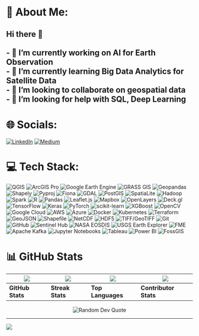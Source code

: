 # 💫 About Me:
## Hi there 👋<br><br>- 🔭 I’m currently working on AI for Earth Observation <br>- 🌱 I’m currently learning Big Data Analytics for Satellite Data <br>- 👯 I’m looking to collaborate on geospatial data<br>- 🤔 I’m looking for help with SQL, Deep Learning<br>

# 🌐 Socials:
[![LinkedIn](https://img.shields.io/badge/LinkedIn-%230077B5.svg?logo=linkedin&logoColor=white)](https://linkedin.com/in/bvek/) [![Medium](https://img.shields.io/badge/Medium-12100E?logo=medium&logoColor=white)](https://bvek.medium.com/) 

# 💻 Tech Stack:
![QGIS](https://img.shields.io/badge/QGIS-%233B4A3A.svg?style=for-the-badge&logo=qgis&logoColor=white) ![ArcGIS Pro](https://img.shields.io/badge/ArcGIS%20Pro-%234F6D97.svg?style=for-the-badge&logo=esri&logoColor=white) ![Google Earth Engine](https://img.shields.io/badge/Google%20Earth%20Engine-%23C6D93C.svg?style=for-the-badge&logo=google&logoColor=white) ![GRASS GIS](https://img.shields.io/badge/GRASS%20GIS-%231D6A6D.svg?style=for-the-badge&logo=grass&logoColor=white) ![Geopandas](https://img.shields.io/badge/Geopandas-%23F23F44.svg?style=for-the-badge&logo=python&logoColor=white) ![Shapely](https://img.shields.io/badge/Shapely-%230DA3C0.svg?style=for-the-badge&logo=python&logoColor=white) ![Pyproj](https://img.shields.io/badge/Pyproj-%23FF3300.svg?style=for-the-badge&logo=python&logoColor=white) ![Fiona](https://img.shields.io/badge/Fiona-%23C4A500.svg?style=for-the-badge&logo=python&logoColor=white) ![GDAL](https://img.shields.io/badge/GDAL-%23032A32.svg?style=for-the-badge&logo=gdal&logoColor=white) ![PostGIS](https://img.shields.io/badge/PostGIS-%232C3E50.svg?style=for-the-badge&logo=postgresql&logoColor=white) ![SpatiaLite](https://img.shields.io/badge/SpatiaLite-%236B4226.svg?style=for-the-badge&logo=sqlite&logoColor=white) ![Hadoop](https://img.shields.io/badge/Apache%20Hadoop-%234F4F4F.svg?style=for-the-badge&logo=apachehadoop&logoColor=white) ![Spark](https://img.shields.io/badge/Apache%20Spark-%23FF5800.svg?style=for-the-badge&logo=apachespark&logoColor=white) ![R](https://img.shields.io/badge/R-%23276DC3.svg?style=for-the-badge&logo=r&logoColor=white) ![Pandas](https://img.shields.io/badge/Pandas-%23150458.svg?style=for-the-badge&logo=pandas&logoColor=white) ![Leaflet.js](https://img.shields.io/badge/Leaflet.js-%2323B6B5.svg?style=for-the-badge&logo=leaflet&logoColor=white) ![Mapbox](https://img.shields.io/badge/Mapbox-%2302569B.svg?style=for-the-badge&logo=Mapbox&logoColor=white) ![OpenLayers](https://img.shields.io/badge/OpenLayers-%23212222.svg?style=for-the-badge&logo=openlayers&logoColor=white) ![Deck.gl](https://img.shields.io/badge/Deck.gl-%233E3E3E.svg?style=for-the-badge&logo=deck.gl&logoColor=white) ![TensorFlow](https://img.shields.io/badge/TensorFlow-%23FF6F00.svg?style=for-the-badge&logo=TensorFlow&logoColor=white) ![Keras](https://img.shields.io/badge/Keras-%23D00000.svg?style=for-the-badge&logo=Keras&logoColor=white) ![PyTorch](https://img.shields.io/badge/PyTorch-%23EE4C2C.svg?style=for-the-badge&logo=PyTorch&logoColor=white) ![scikit-learn](https://img.shields.io/badge/scikit--learn-%23F7931E.svg?style=for-the-badge&logo=scikit-learn&logoColor=white) ![XGBoost](https://img.shields.io/badge/XGBoost-%23F3D34B.svg?style=for-the-badge&logo=xgboost&logoColor=black) ![OpenCV](https://img.shields.io/badge/OpenCV-%23white.svg?style=for-the-badge&logo=opencv&logoColor=white) ![Google Cloud](https://img.shields.io/badge/GoogleCloud-%234285F4.svg?style=for-the-badge&logo=google-cloud&logoColor=white) ![AWS](https://img.shields.io/badge/AWS-%23FF9900.svg?style=for-the-badge&logo=amazonaws&logoColor=white) ![Azure](https://img.shields.io/badge/Azure-%23008DCD.svg?style=for-the-badge&logo=microsoftazure&logoColor=white) ![Docker](https://img.shields.io/badge/Docker-%230249A0.svg?style=for-the-badge&logo=docker&logoColor=white) ![Kubernetes](https://img.shields.io/badge/Kubernetes-%2334B4E3.svg?style=for-the-badge&logo=kubernetes&logoColor=white) ![Terraform](https://img.shields.io/badge/Terraform-%23623E27.svg?style=for-the-badge&logo=terraform&logoColor=white) ![GeoJSON](https://img.shields.io/badge/GeoJSON-%23BADA55.svg?style=for-the-badge&logo=geojson&logoColor=white) ![Shapefile](https://img.shields.io/badge/Shapefile-%234A92B8.svg?style=for-the-badge&logo=esri&logoColor=white) ![NetCDF](https://img.shields.io/badge/NetCDF-%23A6D4D2.svg?style=for-the-badge&logo=python&logoColor=white) ![HDF5](https://img.shields.io/badge/HDF5-%2345411D.svg?style=for-the-badge&logo=hdf5&logoColor=white) ![TIFF/GeoTIFF](https://img.shields.io/badge/TIFF/GeoTIFF-%23D4D9DD.svg?style=for-the-badge&logo=photopea&logoColor=white) ![Git](https://img.shields.io/badge/git-%23F05033.svg?style=for-the-badge&logo=git&logoColor=white) ![GitHub](https://img.shields.io/badge/github-%23121011.svg?style=for-the-badge&logo=github&logoColor=white) ![Sentinel Hub](https://img.shields.io/badge/Sentinel%20Hub-%236B56A4.svg?style=for-the-badge&logo=sentinelhub&logoColor=white) ![NASA EOSDIS](https://img.shields.io/badge/NASA%20EOSDIS-%23F06D35.svg?style=for-the-badge&logo=nasa&logoColor=white) ![USGS Earth Explorer](https://img.shields.io/badge/USGS%20Earth%20Explorer-%23E6AB3A.svg?style=for-the-badge&logo=usgs&logoColor=white) ![FME](https://img.shields.io/badge/FME-%236A6A6A.svg?style=for-the-badge&logo=fme&logoColor=white) ![Apache Kafka](https://img.shields.io/badge/Apache%20Kafka-%23E81A4E.svg?style=for-the-badge&logo=apachekafka&logoColor=white) ![Jupyter Notebooks](https://img.shields.io/badge/Jupyter%20Notebooks-%23F37626.svg?style=for-the-badge&logo=jupyter&logoColor=white) ![Tableau](https://img.shields.io/badge/Tableau-%23E97627.svg?style=for-the-badge&logo=tableau&logoColor=white) ![Power BI](https://img.shields.io/badge/Power%20BI-%230F9AC9.svg?style=for-the-badge&logo=powerbi&logoColor=white) ![FossGIS](https://img.shields.io/badge/FossGIS-%23424D56.svg?style=for-the-badge&logo=gis&logoColor=white)


# 📊 GitHub Stats

| ![](https://github-readme-stats.vercel.app/api?username=vivekb13&theme=aura_dark&hide_border=true&include_all_commits=false&count_private=false) | ![](https://nirzak-streak-stats.vercel.app/?user=vivekb13&theme=aura_dark&hide_border=true) | ![](https://github-readme-stats.vercel.app/api/top-langs/?username=vivekb13&theme=aura_dark&hide_border=true&include_all_commits=false&count_private=false&layout=compact) | ![](https://github-contributor-stats.vercel.app/api?username=vivekb13&limit=5&theme=dark&combine_all_yearly_contributions=true) |
| --- | --- | --- | --- |
| **GitHub Stats** | **Streak Stats** | **Top Languages** | **Contributor Stats** |



<p align="center">
  <img src="https://quotes-github-readme.vercel.app/api?type=horizontal&theme=radical" alt="Random Dev Quote"/>
</p>

---
[![](https://visitcount.itsvg.in/api?id=vivekb13&icon=2&color=3)](https://visitcount.itsvg.in)

<!-- Proudly created with GPRM ( https://gprm.itsvg.in ) -->
